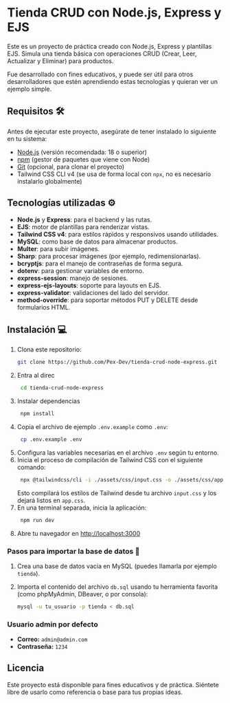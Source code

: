 # Tienda CRUD con Node.js, Express y EJS

Este es un proyecto de práctica creado con Node.js, Express y plantillas EJS. Simula una tienda básica con operaciones CRUD (Crear, Leer, Actualizar y Eliminar) para productos.

Fue desarrollado con fines educativos, y puede ser útil para otros desarrolladores que estén aprendiendo estas tecnologías y quieran ver un ejemplo simple.

## Requisitos 🛠️

Antes de ejecutar este proyecto, asegúrate de tener instalado lo siguiente en tu sistema:

- [Node.js](https://nodejs.org/) (versión recomendada: 18 o superior)
- [npm](https://www.npmjs.com/) (gestor de paquetes que viene con Node)
- [Git](https://git-scm.com/) (opcional, para clonar el proyecto)
- Tailwind CSS CLI v4 (se usa de forma local con `npx`, no es necesario instalarlo globalmente)

## Tecnologías utilizadas ⚙️

- **Node.js** y **Express**: para el backend y las rutas.
- **EJS**: motor de plantillas para renderizar vistas.
- **Tailwind CSS v4**: para estilos rápidos y responsivos usando utilidades.
- **MySQL**: como base de datos para almacenar productos.
- **Multer**: para subir imágenes.
- **Sharp**: para procesar imágenes (por ejemplo, redimensionarlas).
- **bcryptjs**: para el manejo de contraseñas de forma segura.
- **dotenv**: para gestionar variables de entorno.
- **express-session**: manejo de sesiones.
- **express-ejs-layouts**: soporte para layouts en EJS.
- **express-validator**: validaciones del lado del servidor.
- **method-override**: para soportar métodos PUT y DELETE desde formularios HTML.

## Instalación 💻

1. Clona este repositorio:
   ```bash
   git clone https://github.com/Pex-Dev/tienda-crud-node-express.git
   ```
2. Entra al direc
   ```bash
    cd tienda-crud-node-express
   ```
3. Instalar dependencias
   ```bash
    npm install
   ```
4. Copia el archivo de ejemplo `.env.example` como `.env`:
   ```bash
    cp .env.example .env
   ```
5. Configura las variables necesarias en el archivo `.env` según tu entorno.
6. Inicia el proceso de compilación de Tailwind CSS con el siguiente comando:
   ```bash
    npx @tailwindcss/cli -i ./assets/css/input.css -o ./assets/css/app.css --watch
   ```
   Esto compilará los estilos de Tailwind desde tu archivo `input.css` y los dejará listos en `app.css`.
7. En una terminal separada, inicia la aplicación:
   ```bash
    npm run dev
   ```
8. Abre tu navegador en [http://localhost:3000](http://localhost:3000)

### Pasos para importar la base de datos 🧩

1. Crea una base de datos vacía en MySQL (puedes llamarla por ejemplo `tienda`).
2. Importa el contenido del archivo `db.sql` usando tu herramienta favorita (como phpMyAdmin, DBeaver, o por consola):

   ```bash
   mysql -u tu_usuario -p tienda < db.sql
   ```

### Usuario admin por defecto

- **Correo:** `admin@admin.com`
- **Contraseña:** `1234`

## Licencia

Este proyecto está disponible para fines educativos y de práctica. Siéntete libre de usarlo como referencia o base para tus propias ideas.
